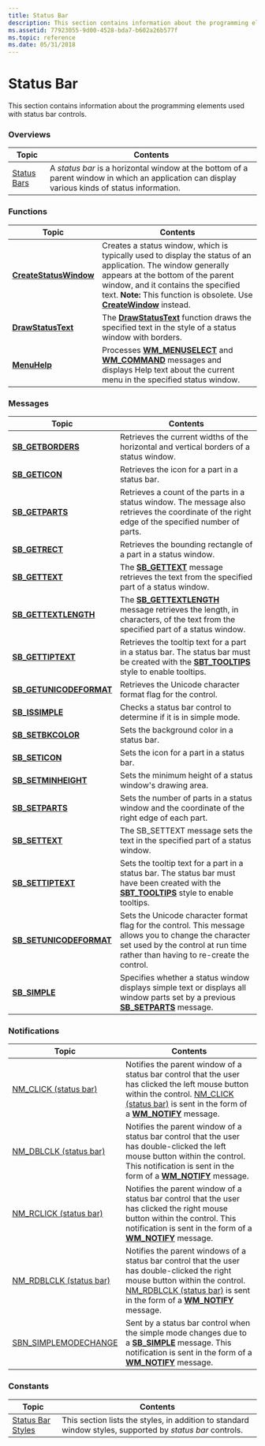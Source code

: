 ```yaml
---
title: Status Bar
description: This section contains information about the programming elements used with status bar controls.
ms.assetid: 77923055-9d00-4528-bda7-b602a26b577f
ms.topic: reference
ms.date: 05/31/2018
---
```


# Status Bar

This section contains information about the programming elements used with status bar controls.

### Overviews



| Topic                          | Contents                                                                                                                                                   |
|--------------------------------|------------------------------------------------------------------------------------------------------------------------------------------------------------|
| [Status Bars](status-bars.md) | A *status bar* is a horizontal window at the bottom of a parent window in which an application can display various kinds of status information.<br/> |



 

### Functions




| Topic | Contents | 
|-------|----------|
| [**CreateStatusWindow**](/windows/desktop/api/Commctrl/nf-commctrl-createstatuswindowa) | Creates a status window, which is typically used to display the status of an application. The window generally appears at the bottom of the parent window, and it contains the specified text. **Note:** This function is obsolete. Use [**CreateWindow**](/windows/desktop/api/winuser/nf-winuser-createwindowa) instead.<br> | 
| <a href="/windows/desktop/api/Commctrl/nf-commctrl-drawstatustexta"><strong>DrawStatusText</strong></a> | The <a href="/windows/desktop/api/Commctrl/nf-commctrl-drawstatustexta"><strong>DrawStatusText</strong></a> function draws the specified text in the style of a status window with borders.<br /> | 
| <a href="/windows/desktop/api/Commctrl/nf-commctrl-menuhelp"><strong>MenuHelp</strong></a> | Processes <a href="/windows/desktop/menurc/wm-menuselect"><strong>WM_MENUSELECT</strong></a> and <a href="/windows/desktop/menurc/wm-command"><strong>WM_COMMAND</strong></a> messages and displays Help text about the current menu in the specified status window.<br /> | 




 

### Messages



| Topic                                               | Contents                                                                                                                                                                                             |
|-----------------------------------------------------|------------------------------------------------------------------------------------------------------------------------------------------------------------------------------------------------------|
| [**SB\_GETBORDERS**](sb-getborders.md)             | Retrieves the current widths of the horizontal and vertical borders of a status window. <br/>                                                                                                  |
| [**SB\_GETICON**](sb-geticon.md)                   | Retrieves the icon for a part in a status bar. <br/>                                                                                                                                           |
| [**SB\_GETPARTS**](sb-getparts.md)                 | Retrieves a count of the parts in a status window. The message also retrieves the coordinate of the right edge of the specified number of parts. <br/>                                         |
| [**SB\_GETRECT**](sb-getrect.md)                   | Retrieves the bounding rectangle of a part in a status window. <br/>                                                                                                                           |
| [**SB\_GETTEXT**](sb-gettext.md)                   | The [**SB\_GETTEXT**](sb-gettext.md) message retrieves the text from the specified part of a status window. <br/>                                                                             |
| [**SB\_GETTEXTLENGTH**](sb-gettextlength.md)       | The [**SB\_GETTEXTLENGTH**](sb-gettextlength.md) message retrieves the length, in characters, of the text from the specified part of a status window. <br/>                                   |
| [**SB\_GETTIPTEXT**](sb-gettiptext.md)             | Retrieves the tooltip text for a part in a status bar. The status bar must be created with the [**SBT\_TOOLTIPS**](status-bar-styles.md) style to enable tooltips. <br/>         |
| [**SB\_GETUNICODEFORMAT**](sb-getunicodeformat.md) | Retrieves the Unicode character format flag for the control. <br/>                                                                                                                             |
| [**SB\_ISSIMPLE**](sb-issimple.md)                 | Checks a status bar control to determine if it is in simple mode. <br/>                                                                                                                        |
| [**SB\_SETBKCOLOR**](sb-setbkcolor.md)             | Sets the background color in a status bar. <br/>                                                                                                                                               |
| [**SB\_SETICON**](sb-seticon.md)                   | Sets the icon for a part in a status bar. <br/>                                                                                                                                                |
| [**SB\_SETMINHEIGHT**](sb-setminheight.md)         | Sets the minimum height of a status window's drawing area. <br/>                                                                                                                               |
| [**SB\_SETPARTS**](sb-setparts.md)                 | Sets the number of parts in a status window and the coordinate of the right edge of each part. <br/>                                                                                           |
| [**SB\_SETTEXT**](sb-settext.md)                   | The SB\_SETTEXT message sets the text in the specified part of a status window.<br/>                                                                                                           |
| [**SB\_SETTIPTEXT**](sb-settiptext.md)             | Sets the tooltip text for a part in a status bar. The status bar must have been created with the [**SBT\_TOOLTIPS**](status-bar-styles.md) style to enable tooltips.<br/>        |
| [**SB\_SETUNICODEFORMAT**](sb-setunicodeformat.md) | Sets the Unicode character format flag for the control. This message allows you to change the character set used by the control at run time rather than having to re-create the control. <br/> |
| [**SB\_SIMPLE**](sb-simple.md)                     | Specifies whether a status window displays simple text or displays all window parts set by a previous [**SB\_SETPARTS**](sb-setparts.md) message. <br/>                                       |



 

### Notifications



| Topic                                                 | Contents                                                                                                                                                                                                                                                           |
|-------------------------------------------------------|--------------------------------------------------------------------------------------------------------------------------------------------------------------------------------------------------------------------------------------------------------------------|
| [NM\_CLICK (status bar)](nm-click-status-bar.md)     | Notifies the parent window of a status bar control that the user has clicked the left mouse button within the control. [NM\_CLICK (status bar)](nm-click-status-bar.md) is sent in the form of a [**WM\_NOTIFY**](wm-notify.md) message.<br/>              |
| [NM\_DBLCLK (status bar)](nm-dblclk-status-bar.md)   | Notifies the parent window of a status bar control that the user has double-clicked the left mouse button within the control. This notification is sent in the form of a [**WM\_NOTIFY**](wm-notify.md) message.<br/>                                       |
| [NM\_RCLICK (status bar)](nm-rclick-status-bar.md)   | Notifies the parent window of a status bar control that the user has clicked the right mouse button within the control. This notification is sent in the form of a [**WM\_NOTIFY**](wm-notify.md) message.<br/>                                             |
| [NM\_RDBLCLK (status bar)](nm-rdblclk-status-bar.md) | Notifies the parent windows of a status bar control that the user has double-clicked the right mouse button within the control. [NM\_RDBLCLK (status bar)](nm-rdblclk-status-bar.md) is sent in the form of a [**WM\_NOTIFY**](wm-notify.md) message.<br/> |
| [SBN\_SIMPLEMODECHANGE](sbn-simplemodechange.md)     | Sent by a status bar control when the simple mode changes due to a [**SB\_SIMPLE**](sb-simple.md) message. This notification is sent in the form of a [**WM\_NOTIFY**](wm-notify.md) message. <br/>                                                        |



 

### Constants



| Topic                                      | Contents                                                                                                              |
|--------------------------------------------|-----------------------------------------------------------------------------------------------------------------------|
| [Status Bar Styles](status-bar-styles.md) | This section lists the styles, in addition to standard window styles, supported by *status bar* controls. <br/> |



 

 

